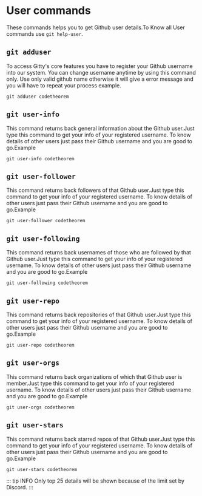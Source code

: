 # User commands

These commands helps you to get Github user details.To Know all User commands use `git help-user`.

## `git adduser`

To access Gitty's core features you have to register your Github username into our system. You can change username anytime by using this command only. Use only valid github name otherwise it will give a error message and you will have to repeat your process example.

```
git adduser codetheorem
```

## `git user-info`

This command returns back general information about the Github user.Just type this command to get your info of your registered username. To know details of other users just pass their Github username and you are good to go.Example

```
git user-info codetheorem
```

## `git user-follower`

This command returns back followers of that Github user.Just type this command to get your info of your registered username. To know details of other users just pass their Github username and you are good to go.Example

```
git user-follower codetheorem
```

## `git user-following`

This command returns back usernames of those who are followed by that Github user.Just type this command to get your info of your registered username. To know details of other users just pass their Github username and you are good to go.Example

```
git user-following codetheorem
```

## `git user-repo`

This command returns back repositories of that Github user.Just type this command to get your info of your registered username. To know details of other users just pass their Github username and you are good to go.Example

```
git user-repo codetheorem
```

## `git user-orgs`

This command returns back organizations of which that Github user is member.Just type this command to get your info of your registered username. To know details of other users just pass their Github username and you are good to go.Example

```
git user-orgs codetheorem
```

## `git user-stars`

This command returns back starred repos of that Github user.Just type this command to get your info of your registered username. To know details of other users just pass their Github username and you are good to go.Example

```
git user-stars codetheorem
```

::: tip INFO
Only top 25 details will be shown because of the limit set by Discord.
:::
